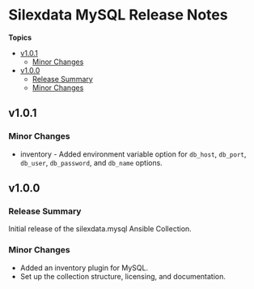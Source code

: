 # Silexdata MySQL Release Notes

**Topics**

- <a href="#v1-0-1">v1\.0\.1</a>
    - <a href="#minor-changes">Minor Changes</a>
- <a href="#v1-0-0">v1\.0\.0</a>
    - <a href="#release-summary">Release Summary</a>
    - <a href="#minor-changes-1">Minor Changes</a>

<a id="v1-0-1"></a>
## v1\.0\.1

<a id="minor-changes"></a>
### Minor Changes

* inventory \- Added environment variable option for <code>db\_host</code>\, <code>db\_port</code>\, <code>db\_user</code>\, <code>db\_password</code>\, and <code>db\_name</code> options\.

<a id="v1-0-0"></a>
## v1\.0\.0

<a id="release-summary"></a>
### Release Summary

Initial release of the silexdata\.mysql Ansible Collection\.

<a id="minor-changes-1"></a>
### Minor Changes

* Added an inventory plugin for MySQL\.
* Set up the collection structure\, licensing\, and documentation\.
